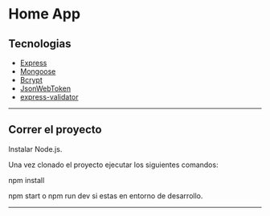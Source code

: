 # Home App

## Tecnologias 

- [Express](https://expressjs.com/)
- [Mongoose](https://mongoosejs.com/)
- [Bcrypt](https://github.com/kelektiv/node.bcrypt.js#readme)
- [JsonWebToken](https://jwt.io/)
- [express-validator](https://express-validator.github.io/docs/)

---

## Correr el proyecto

Instalar Node.js. 

Una vez clonado el proyecto ejecutar los siguientes comandos:

npm install

npm start o npm run dev si estas en entorno de desarrollo.

---